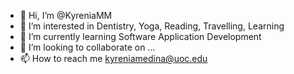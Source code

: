 - 👋 Hi, I’m @KyreniaMM
- 👀 I’m interested in Dentistry, Yoga, Reading, Travelling, Learning
- 🌱 I’m currently learning Software Application Development
- 💞️ I’m looking to collaborate on ...
- 📫 How to reach me kyreniamedina@uoc.edu

<!---
KyreniaMM/KyreniaMM is a ✨ special ✨ repository because its `README.md` (this file) appears on your GitHub profile.
You can click the Preview link to take a look at your changes.
--->
